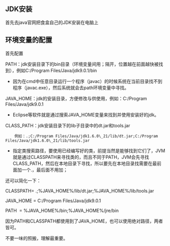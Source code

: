 ## JDK安装

首先去java官网把食盒自己的JDK安装在电脑上

## 环境变量的配置

首先配置

PATH：jdk安装目录下的bin目录（环境变量间用；隔开，位置越在前面越快被找到），例如C:/Program Files/Java/jdk9.0.1/bin

* 因为在cmd中任意目录运行一个程序（javac）的时候系统在当前目录找不到程序（javac.exe），然后系统就会去path环境变量中寻找。

JAVA\_HOME：jdk的安装目录，方便修改与供使用，例如：C:/Program Files/Java/jdk9.0.1

* Eclipse等软件就是通过搜索JAVA\_HOME变量来找到并使用安装好的jdk。

CLASS\_PATH：jdk安装目录下的lib子目录中的dt.jar和tools.jar

        例如：.;C:/Program Files/Java/jdk1.6.0\_21/lib/dt.jar;C:/Program Files/Java/jdk1.6.0\_21/lib/tools.jar

* 指定类搜索路径，要使用已经编写好的类，前提当然是能够找到它们了，JVM就是通过CLASSPATH来寻找类的，而且不同于PATH，JVM会先寻找CLASS\_PATH，然后在本地目录下寻找，所以要先在本地目录找需要在最前面加一个.，最后面不用加；

还可以简化一下：

CLASSPATH= .;%JAVA\_HOME%/lib/dt.jar;%JAVA\_HOME%/lib/tools.jar

JAVA\_HOME = C:/Program Files/Java/jdk9.0.1

PATH  = %JAVA\_HOME%/bin;%JAVA\_HOME%/jre/bin

因为PATH和CLASSPATH都使用到了JAVA\_HOME，也可以使用绝对路径，两者皆可。

不要一味的照搬，理解最重要。



